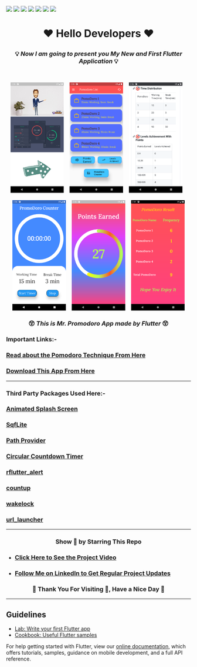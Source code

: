![](https://img.shields.io/badge/Programming_Language-Dart-blue.svg)
![](https://img.shields.io/badge/Software_Development_Kit(SDK)-Flutter-gold.svg)
![](https://img.shields.io/badge/Platform-Android_Studio-green.svg)
![](https://img.shields.io/badge/App-Android/IOS-yellow.svg)
![](https://img.shields.io/badge/Flutter_Version-1.22.6-brown.svg)
![](https://img.shields.io/badge/Dart_Version-2.10.5-orange.svg)
![](https://img.shields.io/badge/Status-Beta-green.svg)

<h1> <p align="center"> ❤️ Hello Developers ❤️ </p>

### <p align="center">  💡 _Now I am going to present you My New and First Flutter Application_ 💡 </p></h1>
<br/>
<p align="center">
<img src="About/1.png" height= "300" alt="welcome screen"> &nbsp&nbsp
<img src="About/2.png" height= "300" alt="welcome screen"> &nbsp&nbsp
<img src="About/3.png" height= "300" alt="welcome screen"> &nbsp&nbsp<br/><br/>
<img src="About/4.png" height= "300" alt="welcome screen"> &nbsp&nbsp
<img src="About/5.png" height= "300" alt="welcome screen"> &nbsp&nbsp
<img src="About/6.png" height= "300" alt="welcome screen">
</p>

###  <p align="center">😲 _This is Mr. Promodoro App made by Flutter_ 😲</p>

### Important Links:-

### [Read about the Pomodoro Technique From Here](https://en.wikipedia.org/wiki/Pomodoro_Technique)
### [Download This App From Here](https://drive.google.com/file/d/16bR83d1arDhaURobsWal2UruwkebGtsI/view?usp=sharing)

***

### Third Party Packages Used Here:-
### [Animated Splash Screen](https://pub.dev/packages/animated_splash_screen)
### [SqfLite](https://pub.dev/packages/sqflite)
### [Path Provider](https://pub.dev/packages/path_provider)
### [Circular Countdown Timer](https://pub.dev/packages/circular_countdown_timer)
### [rflutter_alert](https://pub.dev/packages/rflutter_alert)
### [countup](https://pub.dev/packages/countup)
### [wakelock](https://pub.dev/packages/wakelock)
### [url_launcher](https://pub.dev/packages/url_launcher)

***

<h3 align="center">Show 🧡 by Starring This Repo</h3>

- ### [Click Here to See the Project Video](https://www.youtube.com/channel/UCafv0dsb4Xp8sSWoKdmw5BQ)

- ### [Follow Me on LinkedIn to Get Regular Project Updates](https://www.linkedin.com/in/samarpan-dasgupta-4aa1061b0/ "LCO")

<h3 align="center"><b>🧡 Thank You For Visiting 🙏, Have a Nice Day 🧡</b></h3>

***

## Guidelines

- [Lab: Write your first Flutter app](https://flutter.dev/docs/get-started/codelab)
- [Cookbook: Useful Flutter samples](https://flutter.dev/docs/cookbook)

For help getting started with Flutter, view our
[online documentation](https://flutter.dev/docs), which offers tutorials,
samples, guidance on mobile development, and a full API reference.
